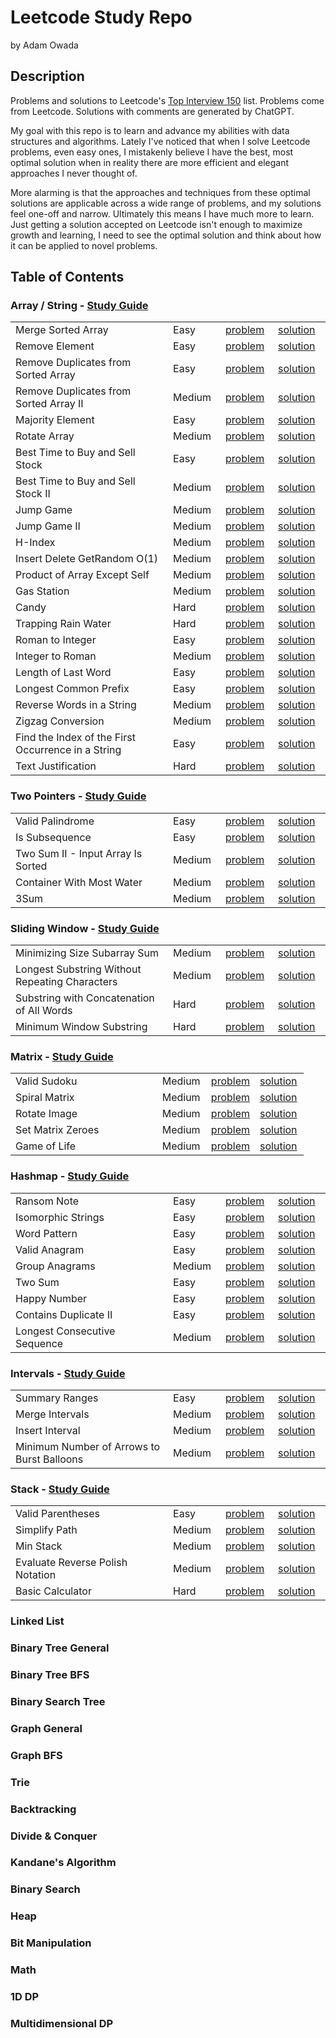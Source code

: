 # Leetcode Study Repo

by Adam Owada

## Description

Problems and solutions to Leetcode's [Top Interview 150](https://leetcode.com/studyplan/top-interview-150/) list. Problems come from Leetcode. Solutions with comments are generated by ChatGPT.

My goal with this repo is to learn and advance my abilities with data structures and algorithms. Lately I've noticed that when I solve Leetcode problems, even easy ones, I mistakenly believe I have the best, most optimal solution when in reality there are more efficient and elegant approaches I never thought of.

More alarming is that the approaches and techniques from these optimal solutions are applicable across a wide range of problems, and my solutions feel one-off and narrow. Ultimately this means I have much more to learn. Just getting a solution accepted on Leetcode isn't enough to maximize growth and learning, I need to see the optimal solution and think about how it can be applied to novel problems.

## Table of Contents

<h3>Array / String - <a href="array-string/study-guide">Study Guide</a></h3>
<table style="width: 100%; table-layout: fixed; border-collapse: collapse;">
  <colgroup>
    <!-- Problem Name column takes 50% -->
    <col style="width: 50%;">
    <!-- The remaining columns take 16.66% each (roughly one-third of the remaining 50%) -->
    <col style="width: 16.66%;">
    <col style="width: 16.66%;">
    <col style="width: 16.66%;">
  </colgroup>
  <tbody>
    <tr>
      <td>Merge Sorted Array</td>
      <td>Easy</td>
      <td><a href="array-string/merge-sorted-array/problem">problem</a></td>
      <td><a href="array-string/merge-sorted-array/solution">solution</a></td>
    </tr>
    <tr>
      <td>Remove Element</td>
      <td>Easy</td>
      <td><a href="array-string/remove-element/problem">problem</a></td>
      <td><a href="array-string/remove-element/solution">solution</a></td>
    </tr>
    <tr>
      <td>Remove Duplicates from Sorted Array</td>
      <td>Easy</td>
      <td><a href="array-string/remove-duplicates-from-sorted-array/problem">problem</a></td>
      <td><a href="array-string/remove-duplicates-from-sorted-array/solution">solution</a></td>
    </tr>
    <tr>
      <td>Remove Duplicates from Sorted Array II</td>
      <td>Medium</td>
      <td><a href="array-string/remove-duplicates-from-sorted-array-ii/problem">problem</a></td>
      <td><a href="array-string/remove-duplicates-from-sorted-array-ii/solution">solution</a></td>
    </tr>
    <tr>
      <td>Majority Element</td>
      <td>Easy</td>
      <td><a href="array-string/majority-element/problem">problem</a></td>
      <td><a href="array-string/majority-element/solution">solution</a></td>
    </tr>
    <tr>
      <td>Rotate Array</td>
      <td>Medium</td>
      <td><a href="array-string/rotate-array/problem">problem</a></td>
      <td><a href="array-string/rotate-array/solution">solution</a></td>
    </tr>
    <tr>
      <td>Best Time to Buy and Sell Stock</td>
      <td>Easy</td>
      <td><a href="array-string/best-time-to-buy-and-sell-stock/problem">problem</a></td>
      <td><a href="array-string/best-time-to-buy-and-sell-stock/solution">solution</a></td>
    </tr>
    <tr>
      <td>Best Time to Buy and Sell Stock II</td>
      <td>Medium</td>
      <td><a href="array-string/best-time-to-buy-and-sell-stock-ii/problem">problem</a></td>
      <td><a href="array-string/best-time-to-buy-and-sell-stock-ii/solution">solution</a></td>
    </tr>
    <tr>
      <td>Jump Game</td>
      <td>Medium</td>
      <td><a href="array-string/jump-game/problem">problem</a></td>
      <td><a href="array-string/jump-game/solution">solution</a></td>
    </tr>
    <tr>
      <td>Jump Game II</td>
      <td>Medium</td>
      <td><a href="array-string/jump-game-ii/problem">problem</a></td>
      <td><a href="array-string/jump-game-ii/solution">solution</a></td>
    </tr>
    <tr>
      <td>H-Index</td>
      <td>Medium</td>
      <td><a href="array-string/h-index/problem">problem</a></td>
      <td><a href="array-string/h-index/solution">solution</a></td>
    </tr>
    <tr>
      <td>Insert Delete GetRandom O(1)</td>
      <td>Medium</td>
      <td><a href="array-string/insert-delete-getrandom-o1/problem">problem</a></td>
      <td><a href="array-string/insert-delete-getrandom-o1/solution">solution</a></td>
    </tr>
    <tr>
      <td>Product of Array Except Self</td>
      <td>Medium</td>
      <td><a href="array-string/product-of-array-except-self/problem">problem</a></td>
      <td><a href="array-string/product-of-array-except-self/solution">solution</a></td>
    </tr>
    <tr>
      <td>Gas Station</td>
      <td>Medium</td>
      <td><a href="array-string/gas-station/problem">problem</a></td>
      <td><a href="array-string/gas-station/solution">solution</a></td>
    </tr>
    <tr>
      <td>Candy</td>
      <td>Hard</td>
      <td><a href="array-string/candy/problem">problem</a></td>
      <td><a href="array-string/candy/solution">solution</a></td>
    </tr>
    <tr>
      <td>Trapping Rain Water</td>
      <td>Hard</td>
      <td><a href="array-string/trapping-rain-water/problem">problem</a></td>
      <td><a href="array-string/trapping-rain-water/solution">solution</a></td>
    </tr>
    <tr>
      <td>Roman to Integer</td>
      <td>Easy</td>
      <td><a href="array-string/roman-to-integer/problem">problem</a></td>
      <td><a href="array-string/roman-to-integer/solution">solution</a></td>
    </tr>
    <tr>
      <td>Integer to Roman</td>
      <td>Medium</td>
      <td><a href="array-string/integer-to-roman/problem">problem</a></td>
      <td><a href="array-string/integer-to-roman/solution">solution</a></td>
    </tr>
    <tr>
      <td>Length of Last Word</td>
      <td>Easy</td>
      <td><a href="array-string/length-of-last-word/problem">problem</a></td>
      <td><a href="array-string/length-of-last-word/solution">solution</a></td>
    </tr>
    <tr>
      <td>Longest Common Prefix</td>
      <td>Easy</td>
      <td><a href="array-string/longest-common-prefix/problem">problem</a></td>
      <td><a href="array-string/longest-common-prefix/solution">solution</a></td>
    </tr>
    <tr>
      <td>Reverse Words in a String</td>
      <td>Medium</td>
      <td><a href="array-string/reverse-words-in-a-string/problem">problem</a></td>
      <td><a href="array-string/reverse-words-in-a-string/solution">solution</a></td>
    </tr>
    <tr>
      <td>Zigzag Conversion</td>
      <td>Medium</td>
      <td><a href="array-string/zigzag-conversion/problem">problem</a></td>
      <td><a href="array-string/zigzag-conversion/solution">solution</a></td>
    </tr>
    <tr>
      <td>Find the Index of the First Occurrence in a String</td>
      <td>Easy</td>
      <td><a href="array-string/find-the-index-of-the-first-occurrence-in-a-string/problem">problem</a></td>
      <td><a href="array-string/find-the-index-of-the-first-occurrence-in-a-string/solution">solution</a></td>
    </tr>
    <tr>
      <td>Text Justification</td>
      <td>Hard</td>
      <td><a href="array-string/text-justification/problem">problem</a></td>
      <td><a href="array-string/text-justification/solution">solution</a></td>
    </tr>
  </tbody>
</table>

<h3>Two Pointers - <a href="two-pointers/study-guide">Study Guide</a></h3>
<table style="width: 100%; table-layout: fixed; border-collapse: collapse;">
  <colgroup>
    <!-- Problem Name column takes 50% -->
    <col style="width: 50%;">
    <!-- The remaining columns take 16.66% each (roughly one-third of the remaining 50%) -->
    <col style="width: 16.66%;">
    <col style="width: 16.66%;">
    <col style="width: 16.66%;">
  </colgroup>
  <tbody>
    <tr>
      <td>Valid Palindrome</td>
      <td>Easy</td>
      <td><a href="two-pointers/valid-palindrome/problem">problem</a></td>
      <td><a href="two-pointers/valid-palindrome/solution">solution</a></td>
    </tr>
    <tr>
      <td>Is Subsequence</td>
      <td>Easy</td>
      <td><a href="two-pointers/is-subsequence/problem">problem</a></td>
      <td><a href="two-pointers/is-subsequence/solution">solution</a></td>
    </tr>
    <tr>
      <td>Two Sum II - Input Array Is Sorted</td>
      <td>Medium</td>
      <td><a href="two-pointers/two-sum-ii-input-array-is-sorted/problem">problem</a></td>
      <td><a href="two-pointers/two-sum-ii-input-array-is-sorted/solution">solution</a></td>
    </tr>
    <tr>
      <td>Container With Most Water</td>
      <td>Medium</td>
      <td><a href="two-pointers/container-with-most-water/problem">problem</a></td>
      <td><a href="two-pointers/container-with-most-water/solution">solution</a></td>
    </tr>
    <tr>
      <td>3Sum</td>
      <td>Medium</td>
      <td><a href="two-pointers/3sum/problem">problem</a></td>
      <td><a href="two-pointers/3sum/solution">solution</a></td>
    </tr>
  </tbody>
</table>

<h3>Sliding Window - <a href="sliding-window/study-guide">Study Guide</a></h3>
<table style="width: 100%; table-layout: fixed; border-collapse: collapse;">
  <colgroup>
    <!-- Problem Name column takes 50% -->
    <col style="width: 50%;">
    <!-- The remaining columns take 16.66% each (roughly one-third of the remaining 50%) -->
    <col style="width: 16.66%;">
    <col style="width: 16.66%;">
    <col style="width: 16.66%;">
  </colgroup>
  <tbody>
    <tr>
      <td>Minimizing Size Subarray Sum</td>
      <td>Medium</td>
      <td><a href="sliding-window/minimizing-size-subarray-sum/problem">problem</a></td>
      <td><a href="sliding-window/minimizing-size-subarray-sum/solution">solution</a></td>
    </tr>
    <tr>
      <td>Longest Substring Without Repeating Characters</td>
      <td>Medium</td>
      <td><a href="sliding-window/longest-substring-without-repeating-characters/problem">problem</a></td>
      <td><a href="sliding-window/longest-substring-without-repeating-characters/solution">solution</a></td>
    </tr>
    <tr>
      <td>Substring with Concatenation of All Words</td>
      <td>Hard</td>
      <td><a href="sliding-window/substring-with-concatenation-of-all-words/problem">problem</a></td>
      <td><a href="sliding-window/substring-with-concatenation-of-all-words/solution">solution</a></td>
    </tr>
    <tr>
      <td>Minimum Window Substring</td>
      <td>Hard</td>
      <td><a href="sliding-window/minimum-window-substring/problem">problem</a></td>
      <td><a href="sliding-window/minimum-window-substring/solution">solution</a></td>
    </tr>
  </tbody>
</table>

<h3>Matrix - <a href="matrix/study-guide">Study Guide</a></h3>
<table style="width: 100%; table-layout: fixed; border-collapse: collapse;">
  <colgroup>
    <!-- Problem Name column takes 50% -->
    <col style="width: 50%;">
    <!-- The remaining columns take 16.66% each (roughly one-third of the remaining 50%) -->
    <col style="width: 16.66%;">
    <col style="width: 16.66%;">
    <col style="width: 16.66%;">
  </colgroup>
  <tbody>
    <tr>
      <td>Valid Sudoku</td>
      <td>Medium</td>
      <td><a href="matrix/valid-sudoku/problem">problem</a></td>
      <td><a href="matrix/valid-sudoku/solution">solution</a></td>
    </tr>
    <tr>
      <td>Spiral Matrix</td>
      <td>Medium</td>
      <td><a href="matrix/spiral-matrix/problem">problem</a></td>
      <td><a href="matrix/spiral-matrix/solution">solution</a></td>
    </tr>
    <tr>
      <td>Rotate Image</td>
      <td>Medium</td>
      <td><a href="matrix/rotate-image/problem">problem</a></td>
      <td><a href="matrix/rotate-image/solution">solution</a></td>
    </tr>
    <tr>
      <td>Set Matrix Zeroes</td>
      <td>Medium</td>
      <td><a href="matrix/set-matrix-zeroes/problem">problem</a></td>
      <td><a href="matrix/set-matrix-zeroes/solution">solution</a></td>
    </tr>
    <tr>
      <td>Game of Life</td>
      <td>Medium</td>
      <td><a href="matrix/game-of-life/problem">problem</a></td>
      <td><a href="matrix/game-of-life/solution">solution</a></td>
    </tr>
  </tbody>
</table>

<h3>Hashmap - <a href="hashmap/study-guide">Study Guide</a></h3>
<table style="width: 100%; table-layout: fixed; border-collapse: collapse;">
  <colgroup>
    <!-- Problem Name column takes 50% -->
    <col style="width: 50%;">
    <!-- The remaining columns take 16.66% each (roughly one-third of the remaining 50%) -->
    <col style="width: 16.66%;">
    <col style="width: 16.66%;">
    <col style="width: 16.66%;">
  </colgroup>
  <tbody>
    <tr>
      <td>Ransom Note</td>
      <td>Easy</td>
      <td><a href="hashmap/ransom-note/problem">problem</a></td>
      <td><a href="hashmap/ransom-note/solution">solution</a></td>
    </tr>
    <tr>
      <td>Isomorphic Strings</td>
      <td>Easy</td>
      <td><a href="hashmap/isomorphic-strings/problem">problem</a></td>
      <td><a href="hashmap/isomorphic-strings/solution">solution</a></td>
    </tr>
    <tr>
      <td>Word Pattern</td>
      <td>Easy</td>
      <td><a href="hashmap/word-pattern/problem">problem</a></td>
      <td><a href="hashmap/word-pattern/solution">solution</a></td>
    </tr>
    <tr>
      <td>Valid Anagram</td>
      <td>Easy</td>
      <td><a href="hashmap/valid-anagram/problem">problem</a></td>
      <td><a href="hashmap/valid-anagram/solution">solution</a></td>
    </tr>
    <tr>
      <td>Group Anagrams</td>
      <td>Medium</td>
      <td><a href="hashmap/group-anagrams/problem">problem</a></td>
      <td><a href="hashmap/group-anagrams/solution">solution</a></td>
    </tr>
    <tr>
      <td>Two Sum</td>
      <td>Easy</td>
      <td><a href="hashmap/two-sum/problem">problem</a></td>
      <td><a href="hashmap/two-sum/solution">solution</a></td>
    </tr>
    <tr>
      <td>Happy Number</td>
      <td>Easy</td>
      <td><a href="hashmap/happy-number/problem">problem</a></td>
      <td><a href="hashmap/happy-number/solution">solution</a></td>
    </tr>
    <tr>
      <td>Contains Duplicate II</td>
      <td>Easy</td>
      <td><a href="hashmap/contains-duplicate-ii/problem">problem</a></td>
      <td><a href="hashmap/contains-duplicate-ii/solution">solution</a></td>
    </tr>
    <tr>
      <td>Longest Consecutive Sequence</td>
      <td>Medium</td>
      <td><a href="hashmap/longest-consecutive-sequence/problem">problem</a></td>
      <td><a href="hashmap/longest-consecutive-sequence/solution">solution</a></td>
    </tr>
  </tbody>
</table>

<h3>Intervals - <a href="intervals/study-guide">Study Guide</a></h3>
<table style="width: 100%; table-layout: fixed; border-collapse: collapse;">
  <colgroup>
    <!-- Problem Name column takes 50% -->
    <col style="width: 50%;">
    <!-- The remaining columns take 16.66% each (roughly one-third of the remaining 50%) -->
    <col style="width: 16.66%;">
    <col style="width: 16.66%;">
    <col style="width: 16.66%;">
  </colgroup>
  <tbody>
    <tr>
      <td>Summary Ranges</td>
      <td>Easy</td>
      <td><a href="intervals/summary-ranges/problem">problem</a></td>
      <td><a href="intervals/summary-ranges/solution">solution</a></td>
    </tr>
    <tr>
      <td>Merge Intervals</td>
      <td>Medium</td>
      <td><a href="intervals/merge-intervals/problem">problem</a></td>
      <td><a href="intervals/merge-intervals/solution">solution</a></td>
    </tr>
    <tr>
      <td>Insert Interval</td>
      <td>Medium</td>
      <td><a href="intervals/insert-interval/problem">problem</a></td>
      <td><a href="intervals/insert-interval/solution">solution</a></td>
    </tr>
    <tr>
      <td>Minimum Number of Arrows to Burst Balloons</td>
      <td>Medium</td>
      <td><a href="intervals/minimum-number-of-arrows-to-burst-balloons/problem">problem</a></td>
      <td><a href="intervals/minimum-number-of-arrows-to-burst-balloons/solution">solution</a></td>
    </tr>
  </tbody>
</table>

<h3>Stack - <a href="stack/study-guide">Study Guide</a></h3>
<table style="width: 100%; table-layout: fixed; border-collapse: collapse;">
  <colgroup>
    <!-- Problem Name column takes 50% -->
    <col style="width: 50%;">
    <!-- The remaining columns take 16.66% each (roughly one-third of the remaining 50%) -->
    <col style="width: 16.66%;">
    <col style="width: 16.66%;">
    <col style="width: 16.66%;">
  </colgroup>
  <tbody>
    <tr>
      <td>Valid Parentheses</td>
      <td>Easy</td>
      <td><a href="stack//problem">problem</a></td>
      <td><a href="stack//solution">solution</a></td>
    </tr>
    <tr>
      <td>Simplify Path</td>
      <td>Medium</td>
      <td><a href="stack//problem">problem</a></td>
      <td><a href="stack//solution">solution</a></td>
    </tr>
    <tr>
      <td>Min Stack</td>
      <td>Medium</td>
      <td><a href="stack//problem">problem</a></td>
      <td><a href="stack//solution">solution</a></td>
    </tr>
    <tr>
      <td>Evaluate Reverse Polish Notation</td>
      <td>Medium</td>
      <td><a href="stack//problem">problem</a></td>
      <td><a href="stack//solution">solution</a></td>
    </tr>
    <tr>
      <td>Basic Calculator</td>
      <td>Hard</td>
      <td><a href="stack//problem">problem</a></td>
      <td><a href="stack//solution">solution</a></td>
    </tr>
  </tbody>
</table>

### Linked List

### Binary Tree General

### Binary Tree BFS

### Binary Search Tree

### Graph General

### Graph BFS

### Trie

### Backtracking

### Divide & Conquer

### Kandane's Algorithm

### Binary Search

### Heap

### Bit Manipulation

### Math

### 1D DP

### Multidimensional DP
